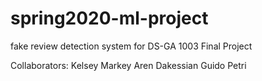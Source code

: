 # spring2020-ml-project
fake review detection system for DS-GA 1003 Final Project


Collaborators:
Kelsey Markey
Aren Dakessian
Guido Petri
